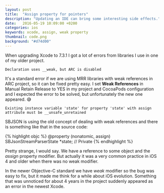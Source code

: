 ```yaml
---
layout: post
title:  "Assign property for pointers"
description: "Updating an IDE can bring some interesting side effects."
date:   2016-05-19 10:09:00 +0200
categories: ios
keywords: xcode, assign, weak property
thumbnail: code.png
background: "#d74d00"
---
```


When upgrading Xcode to 7.3.1 I got a lot of errors from libraries I use in one of my older project.

`Declaration uses __weak, but ARC is disabled`

It's a standard error if we are using MRR libraries with weak references in ARC project, so it can be fixed pretty easy. I set **Weak References** in Manual Retain Release to YES in my project and CocoaPods configuration and I expected the error to be solved, but unfortunately the new one appeared. 😅

`Existing instance variable 'state' for property 'state' with assign attribute must be __unsafe_unretained`

SBJSON is using the old concept of dealing with weak references and there is something like that in the source code:

{% highlight objc %}
@property (nonatomic, assign)  SBJsonStreamParserState *state; // Private
{% endhighlight %}

Pretty strange, I would say. We have a reference to some object and the *assign* property modifier. But actually it was a very common practice in iOS 4 and older when there was no weak modifier.

In the newer Objective-C standard we have *weak* modifier so the bug was easy to fix, but it made me think for a while about iOS evolution. Something that was unnoticed for about 4 years in the project suddenly appeared as an error in the newest Xcode.